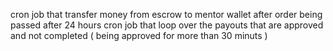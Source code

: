 cron job that transfer money from escrow to mentor wallet after order being passed after 24 hours
cron job that loop over the payouts that are approved and not completed ( being approved for more than 30 minuts )
